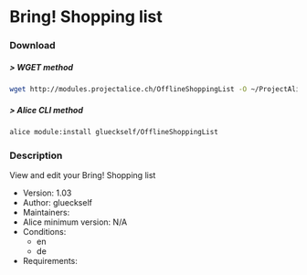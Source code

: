 # Bring! Shopping list

### Download

##### > WGET method
```bash
wget http://modules.projectalice.ch/OfflineShoppingList -O ~/ProjectAlice/system/moduleInstallTickets/OfflineShoppingList.install
```

##### > Alice CLI method
```bash
alice module:install glueckself/OfflineShoppingList
```

### Description
View and edit your Bring! Shopping list

- Version: 1.03
- Author: glueckself
- Maintainers:
- Alice minimum version: N/A
- Conditions:
  - en
  - de
- Requirements:
